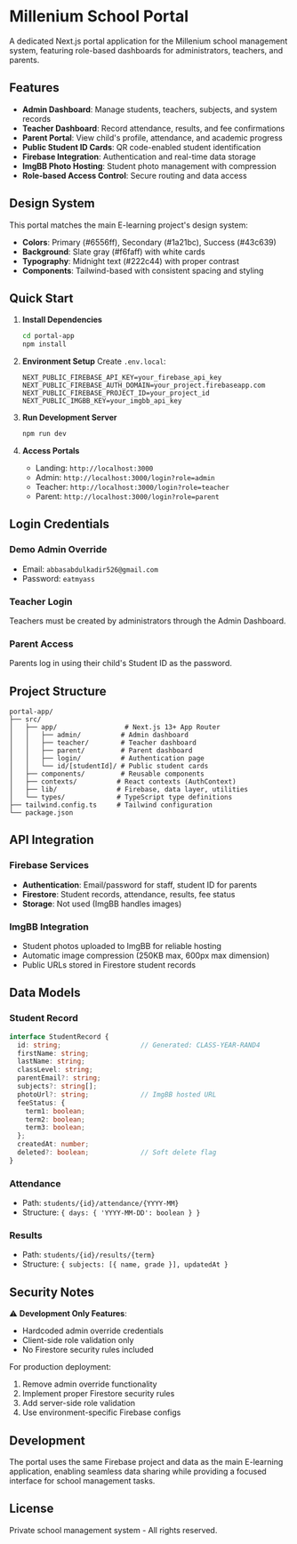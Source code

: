 # Millenium School Portal

A dedicated Next.js portal application for the Millenium school management system, featuring role-based dashboards for administrators, teachers, and parents.

## Features

- **Admin Dashboard**: Manage students, teachers, subjects, and system records
- **Teacher Dashboard**: Record attendance, results, and fee confirmations
- **Parent Portal**: View child's profile, attendance, and academic progress
- **Public Student ID Cards**: QR code-enabled student identification
- **Firebase Integration**: Authentication and real-time data storage
- **ImgBB Photo Hosting**: Student photo management with compression
- **Role-based Access Control**: Secure routing and data access

## Design System

This portal matches the main E-learning project's design system:
- **Colors**: Primary (#6556ff), Secondary (#1a21bc), Success (#43c639)
- **Background**: Slate gray (#f6faff) with white cards
- **Typography**: Midnight text (#222c44) with proper contrast
- **Components**: Tailwind-based with consistent spacing and styling

## Quick Start

1. **Install Dependencies**
   ```bash
   cd portal-app
   npm install
   ```

2. **Environment Setup**
   Create `.env.local`:
   ```env
   NEXT_PUBLIC_FIREBASE_API_KEY=your_firebase_api_key
   NEXT_PUBLIC_FIREBASE_AUTH_DOMAIN=your_project.firebaseapp.com
   NEXT_PUBLIC_FIREBASE_PROJECT_ID=your_project_id
   NEXT_PUBLIC_IMGBB_KEY=your_imgbb_api_key
   ```

3. **Run Development Server**
   ```bash
   npm run dev
   ```

4. **Access Portals**
   - Landing: `http://localhost:3000`
   - Admin: `http://localhost:3000/login?role=admin`
   - Teacher: `http://localhost:3000/login?role=teacher`
   - Parent: `http://localhost:3000/login?role=parent`

## Login Credentials

### Demo Admin Override
- Email: `abbasabdulkadir526@gmail.com`
- Password: `eatmyass`

### Teacher Login
Teachers must be created by administrators through the Admin Dashboard.

### Parent Access
Parents log in using their child's Student ID as the password.

## Project Structure

```
portal-app/
├── src/
│   ├── app/                 # Next.js 13+ App Router
│   │   ├── admin/          # Admin dashboard
│   │   ├── teacher/        # Teacher dashboard
│   │   ├── parent/         # Parent dashboard
│   │   ├── login/          # Authentication page
│   │   └── id/[studentId]/ # Public student cards
│   ├── components/         # Reusable components
│   ├── contexts/          # React contexts (AuthContext)
│   ├── lib/               # Firebase, data layer, utilities
│   └── types/             # TypeScript type definitions
├── tailwind.config.ts     # Tailwind configuration
└── package.json
```

## API Integration

### Firebase Services
- **Authentication**: Email/password for staff, student ID for parents
- **Firestore**: Student records, attendance, results, fee status
- **Storage**: Not used (ImgBB handles images)

### ImgBB Integration
- Student photos uploaded to ImgBB for reliable hosting
- Automatic image compression (250KB max, 600px max dimension)
- Public URLs stored in Firestore student records

## Data Models

### Student Record
```typescript
interface StudentRecord {
  id: string;                    // Generated: CLASS-YEAR-RAND4
  firstName: string;
  lastName: string;
  classLevel: string;
  parentEmail?: string;
  subjects?: string[];
  photoUrl?: string;             // ImgBB hosted URL
  feeStatus: {
    term1: boolean;
    term2: boolean;
    term3: boolean;
  };
  createdAt: number;
  deleted?: boolean;             // Soft delete flag
}
```

### Attendance
- Path: `students/{id}/attendance/{YYYY-MM}`
- Structure: `{ days: { 'YYYY-MM-DD': boolean } }`

### Results
- Path: `students/{id}/results/{term}`
- Structure: `{ subjects: [{ name, grade }], updatedAt }`

## Security Notes

⚠️ **Development Only Features**:
- Hardcoded admin override credentials
- Client-side role validation only
- No Firestore security rules included

For production deployment:
1. Remove admin override functionality
2. Implement proper Firestore security rules
3. Add server-side role validation
4. Use environment-specific Firebase configs

## Development

The portal uses the same Firebase project and data as the main E-learning application, enabling seamless data sharing while providing a focused interface for school management tasks.

## License

Private school management system - All rights reserved.